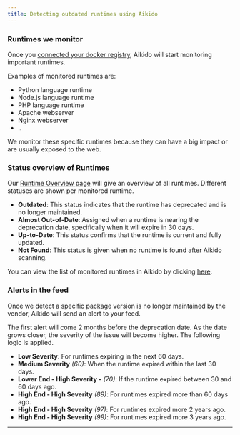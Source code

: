 ```yaml
---
title: Detecting outdated runtimes using Aikido
---
```



### Runtimes we monitor

Once you [connected your docker registry](https://help.aikido.dev/en/collections/4358430-setting-up-docker-container-scanning), Aikido will start monitoring important runtimes.

Examples of monitored runtimes are:

- Python language runtime
- Node.js language runtime
- PHP language runtime
- Apache webserver
- Nginx webserver
- ..

We monitor these specific runtimes because they can have a big impact or are usually exposed to the web.

### Status overview of Runtimes

Our [Runtime Overview page](https://app.aikido.dev/containers/checks/runtimes) will give an overview of all runtimes. Different statuses are shown per monitored runtime.

- **Outdated**: This status indicates that the runtime has deprecated and is no longer maintained.
- **Almost Out-of-Date**: Assigned when a runtime is nearing the deprecation date, specifically when it will expire in 30 days.
- **Up-to-Date**: This status confirms that the runtime is current and fully updated.
- **Not Found**: This status is given when no runtime is found after Aikido scanning.

You can view the list of monitored runtimes in Aikido by clicking [here](https://app.aikido.dev/containers/checks/runtimes).

### Alerts in the feed

Once we detect a specific package version is no longer maintained by the vendor, Aikido will send an alert to your feed.

The first alert will come 2 months before the deprecation date. As the date grows closer, the severity of the issue will become higher. The following logic is applied.

- **Low Severity**: For runtimes expiring in the next 60 days.
- **Medium Severity** *(60)*: When the runtime expired within the last 30 days.
- **Lower End - High Severity -** *(70)*: If the runtime expired between 30 and 60 days ago.
- **High End - High Severity** *(89)*: For runtimes expired more than 60 days ago.
- **High End - High Severity** *(97)*: For runtimes expired more 2 years ago.
- **High End - High Severity** *(99)*: For runtimes expired more 3 years ago.

---